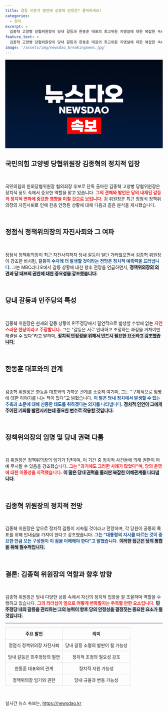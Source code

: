 ```yaml
---
title: 갈등 이준석 발언에 김종혁 반응은? 클릭하세요!
categories:
  - 정치
excerpt: >
  김종혁 고양병 당협위원장이 당내 갈등과 한동훈 대표의 최고위원 지명설에 대한 복잡한 속내를 밝혔다. 앞으로도 갈등은 계속될 것이라는 그의 전망이 주목받고 있다. 클릭해 더 많은 내용을 만나보세요!
feature_text: >
  김종혁 고양병 당협위원장이 당내 갈등과 한동훈 대표의 최고위원 지명설에 대한 복잡한 속내를 밝혔다. 앞으로도 갈등은 계속될 것이라는 그의 전망이 주목받고 있다. 클릭해 더 많은 내용을 만나보세요!
image: '/assets/img/newsdao_breakingnews.jpg'
---
```


<p><img src="/assets/img/newsdao_breakingnews.jpg" alt="ontimetimes 속보" /></p>

<h2 data-ke-size="size26">국민의힘 고양병 당협위원장 김종혁의 정치적 입장</h2>

<p data-ke-size="size16">&nbsp;</p>

<p>국민의힘의 원외당협위원장 협의회장 후보로 단독 출마한 김종혁 고양병 당협위원장은 정치적 풍토 속에서 중요한 역할을 맡고 있습니다. <b><span style="color: #ee2323;">그의 견해와 발언은 당의 내재된 갈등과 정치적 변화에 중요한 영향을 미칠 것으로 보입니다.</span></b> 김 위원장은 최근 정점식 정책위의장의 자진사퇴로 인해 한층 안정된 상황에 대해 다음과 같은 분석을 제시했습니다. </p>

<p><br></p>

<h2 data-ke-size="size26">정점식 정책위의장의 자진사퇴와 그 여파</h2>

<p data-ke-size="size16">&nbsp;</p>

<p>정점식 정책위의장이 최근 자진사퇴하자 당내 갈등이 일단 가라앉으면서 김종혁 위원장이 강조한 바처럼, <b><span style="color: #1a5490;">갈등이 수차례 더 발생할 것이라는 전망은 정치적 예측력을 드러냅니다.</span></b> 그는 MBC라디오에서 갈등 상황에 대한 향후 전망을 언급하면서, <b><span style="background-color: #21538527;">정책위의장의 의견과 당 대표의 권한에 대한 중요성을 강조했습니다.</span></b> </p>

<p><br></p>

<h2 data-ke-size="size26">당내 갈등과 민주당의 특성</h2>

<p data-ke-size="size16">&nbsp;</p>

<p>김종혁 위원장은 현재의 갈등 상황이 민주정당에서 필연적으로 발생할 수밖에 없는 <b><span style="color: #ee2323;">자연스러운 현상이라고 주장합니다.</span></b> 그는 "갈등은 서로 인내하고 조정하는 과정을 거쳐야만 해결될 수 있다"라고 말하며, <b><span style="background-color: #21538527;">정치적 안정성을 위해서 반드시 필요한 요소라고 강조했습니다.</span></b> </p>

<p><br></p>

<h2 data-ke-size="size26">한동훈 대표와의 관계</h2>

<p data-ke-size="size16">&nbsp;</p>

<p>김종혁 위원장은 한동훈 대표와의 가까운 관계를 소중히 여기며, 그는 "구체적으로 임명에 대한 이야기를 나눈 적이 없다"고 밝혔습니다. <b><span style="color: #1a5490;">이 말은 당내 정치에서 발생할 수 있는 추측과 소문에 대해 신중한 태도를 취하겠다는 의지를 나타냅니다.</span></b> <b><span style="background-color: #21538527;">정치적 인연이 그에게 주어진 기회를 발전시키는데 중요한 변수로 작용할 것입니다.</span></b> </p>

<p><br></p>

<h2 data-ke-size="size26">정책위의장의 임명 및 당내 권력 다툼</h2>

<p data-ke-size="size16">&nbsp;</p>

<p>김 위원장은 정책위의장의 임기가 1년이며, 이 기간 중 정치적 사건들에 의해 권한이 아예 무시될 수 있음을 강조했습니다. <b><span style="color: #ee2323;">그는 "과거에도 그러한 사례가 많았다"며, 당의 운영에 대한 이중성을 지적했습니다.</span></b> <b><span style="background-color: #21538527;">이 말은 당내 권력을 둘러싼 복잡한 이해관계를 나타냅니다.</span></b></p>

<p><br></p>

<h2 data-ke-size="size26">김종혁 위원장의 정치적 전망</h2>

<p data-ke-size="size16">&nbsp;</p>

<p>김종혁 위원장은 앞으로 정치적 갈등이 지속될 것이라고 전망하며, 각 당원이 공동의 목표를 위해 인내심을 가져야 한다고 강조했습니다. <b><span style="color: #1a5490;">그는 "대통령의 지시를 따르는 것이 중요한 만큼 모든 구성원이 이 점을 이해해야 한다"고 말했습니다.</span></b> <b><span style="background-color: #21538527;">이러한 접근은 당의 통합을 위해 필수적입니다.</span></b></p>

<p><br></p>

<h2 data-ke-size="size26">결론: 김종혁 위원장의 역할과 향후 방향</h2>

<p data-ke-size="size16">&nbsp;</p>

<p>김종혁 위원장은 당내 다양한 상황 속에서 자신의 정치적 입장을 잘 조율하며 역할을 수행하고 있습니다. <b><span style="color: #ee2323;">그의 리더십이 앞으로 어떻게 변화할지는 주목할 만한 요소입니다.</span></b> <b><span style="background-color: #21538527;">민주정당 내의 갈등을 관리하는 그의 능력이 향후 당의 안정성을 결정짓는 중요한 요소가 될 것입니다.</span></b> </p>

<hr>

<table style="width:100%; border-collapse:collapse;">
  <tr>
    <th style="border:1px solid #dddddd; text-align:center; padding:8px;"><b>주요 발언</b></th>
    <th style="border:1px solid #dddddd; text-align:center; padding:8px;"><b>의미</b></th>
  </tr>
  <tr>
    <td style="border:1px solid #dddddd; text-align:center; padding:8px;">정점식 정책위의장 자진사퇴</td>
    <td style="border:1px solid #dddddd; text-align:center; padding:8px;">당내 갈등 소멸의 발판이 될 가능성</td>
  </tr>
  <tr>
    <td style="border:1px solid #dddddd; text-align:center; padding:8px;">당내 갈등은 민주정당의 필연</td>
    <td style="border:1px solid #dddddd; text-align:center; padding:8px;">정치적 조정의 필요성 강조</td>
  </tr>
  <tr>
    <td style="border:1px solid #dddddd; text-align:center; padding:8px;">한동훈 대표와의 관계</td>
    <td style="border:1px solid #dddddd; text-align:center; padding:8px;">정치적 지원 가능성</td>
  </tr>
  <tr>
    <td style="border:1px solid #dddddd; text-align:center; padding:8px;">정책위의장 임기와 권한</td>
    <td style="border:1px solid #dddddd; text-align:center; padding:8px;">당내 규율과 변동 가능성</td>
  </tr>
</table>

<p data-ke-size="size16">&nbsp;</p>
실시간 뉴스 속보는, <a href="https://newsdao.kr" rel="dofollow">https://newsdao.kr</a>


